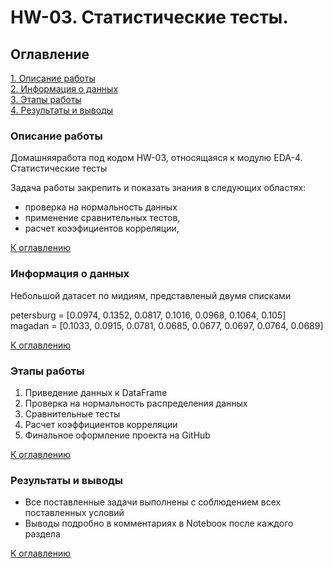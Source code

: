 # HW-03. Статистические тесты. 


## Оглавление  
[1. Описание работы](https://github.com/AndrewVolkova/HW-03/blob/master/README.md#Описание-проекта)  
[2. Информация о данных](https://github.com/AndrewVolkova/HW-03/blob/master/README.md#Информация-о-данных)  
[3. Этапы работы](https://github.com/AndrewVolkova/HW-03/blob/master/README.md#Этапы-работы-над-проектом)  
[4. Результаты и выводы](https://github.com/AndrewVolkova/HW-03/blob/master/README.md#Результаты-и-выводы)    


### Описание работы

Домашняяработа под кодом HW-03, относящаяся к модулю EDA-4. Статистические тесты

Задача работы закрепить и показать знания в следующих областях:
  * проверка на нормальность данных
  * применение сравнительных тестов,
  * расчет коээфициентов корреляции,
  

[К оглавлению](#оглавление)

### Информация о данных

Небольшой датасет по мидиям, представленый двумя списками

petersburg = [0.0974, 0.1352, 0.0817, 0.1016, 0.0968, 0.1064, 0.105]
magadan = [0.1033, 0.0915, 0.0781, 0.0685, 0.0677, 0.0697, 0.0764,
           0.0689]

[К оглавлению](#оглавление)

### Этапы работы

1. Приведение данных к DataFrame
2. Проверка на нормальность распределения данных
3. Сравнительные тесты
4. Расчет коэффициентов корреляции
5. Финальное оформление проекта на GitHub

[К оглавлению](#оглавление)

### Результаты и выводы
* Все поставленные задачи выполнены с соблюдением всех поставленных условий
* Выводы подробно в комментариях в Notebooк после каждого раздела

[К оглавлению](#оглавление)